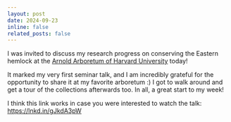 ```yaml
---
layout: post
date: 2024-09-23
inline: false
related_posts: false
---
```


I was invited to discuss my research progress on conserving the Eastern hemlock at the [Arnold Arboretum of Harvard University](https://arboretum.harvard.edu/) today! 

It marked my very first seminar talk, and I am incredibly grateful for the opportunity to share it at my favorite arboretum :) I got to walk around and get a tour of the collections afterwards too. In all, a great start to my week!

I think this link works in case you were interested to watch the talk: https://lnkd.in/gJkdA3pW
